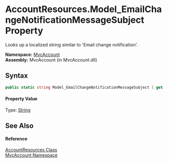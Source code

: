 AccountResources.Model_EmailChangeNotificationMessageSubject Property
=====================================================================
Looks up a localized string similar to 'Email change notification'.

**Namespace:** [MvcAccount][1]  
**Assembly:** MvcAccount (in MvcAccount.dll)

Syntax
------

```csharp
public static string Model_EmailChangeNotificationMessageSubject { get; }
```

#### Property Value
Type: [String][2]

See Also
--------

#### Reference
[AccountResources Class][3]  
[MvcAccount Namespace][1]  

[1]: ../README.md
[2]: http://msdn.microsoft.com/en-us/library/s1wwdcbf
[3]: README.md